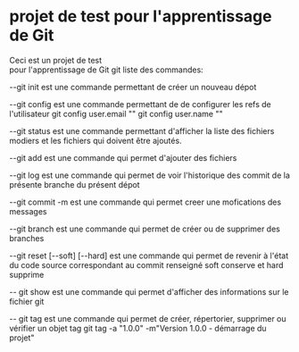 # projet de test pour l'apprentissage de Git

Ceci est un projet de test\
pour l'apprentissage de Git git 
liste des commandes:

--git init est une commande permettant de créer un nouveau dépot

--git config est une commande permettant de de configurer les refs de l'utilisateur
git config user.email ""
git config user.name ""

--git status est une commande permettant d'afficher la liste des fichiers modiers et les fichiers qui doivent être ajoutés.

--git add est une commande qui permet d'ajouter des fichiers 

--git log est une commande qui permet de voir l'historique des commit de la présente branche du présent dépot

--git commit -m est une commande qui permet creer une mofications des messages 

--git branch est une commande qui permet de créer ou de supprimer des branches

--git reset [--soft] [--hard] est une commande qui permet de revenir à l'état du code source correspondant au commit renseigné 
soft conserve et hard supprime

-- git show est une commande qui permet d'afficher des informations sur le fichier git

-- git tag est une commande qui permet de créer, répertorier, supprimer ou vérifier un objet tag git tag -a "1.0.0" -m"Version 1.0.0 - démarrage du projet"

